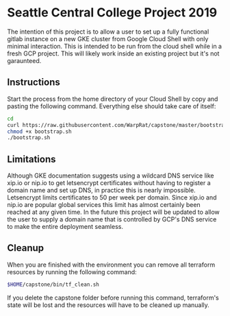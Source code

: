 # Seattle Central College Project 2019
The intention of this project is to allow a user to set up a fully functional gitlab instance on a new GKE cluster from Google Cloud Shell with only minimal interaction. This is intended to be run from the cloud shell while in a fresh GCP project. This will likely work inside an existing project but it's not garaunteed.

## Instructions
Start the process from the home directory of your Cloud Shell by copy and pasting the following command. Everything else should take care of itself:

```bash
cd
curl https://raw.githubusercontent.com/WarpRat/capstone/master/bootstrap.sh > ~/bootstrap.sh
chmod +x bootstrap.sh
./bootstrap.sh
```

## Limitations
Although GKE documentation suggests using a wildcard DNS service like xip.io or nip.io to get letsencrypt certificates without having to register a domain name and set up DNS, in practice this is nearly impossible. Letsencrypt limits certificates to 50 per week per domain. Since xip.io and nip.io are popular global services this limit has almost certainly been reached at any given time. In the future this project will be updated to allow the user to supply a domain name that is controlled by GCP's DNS service to make the entire deployment seamless.


## Cleanup
When you are finished with the environment you can remove all terraform resources by running the following command:
```bash
$HOME/capstone/bin/tf_clean.sh
```
If you delete the capstone folder before running this command, terraform's state will be lost and the resources will have to be cleaned up manually.
